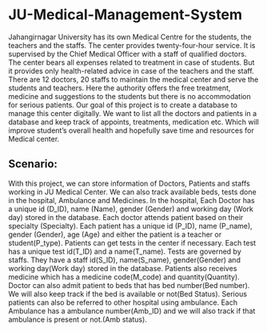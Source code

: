 # JU-Medical-Management-System


Jahangirnagar University has its own Medical Centre for the students, the
teachers and the staffs. The center provides twenty-four-hour service. It is
supervised by the Chief Medical Officer with a staff of qualified doctors. The
center bears all expenses related to treatment in case of students. But it provides
only health-related advice in case of the teachers and the staff.
There are 12 doctors, 20 staffs to maintain the medical center and serve the
students and teachers. Here the authority offers the free treatment, medicine and
suggestions to the students but there is no accommodation for serious patients.
Our goal of this project is to create a database to manage this center digitally. We
want to list all the doctors and patients in a database and keep track of appoints,
treatments, medication etc. Which will improve student’s overall health and
hopefully save time and resources for Medical center.


## Scenario:


With this project, we can store information of Doctors, Patients and staffs working
in JU Medical Center. We can also track available beds, tests done in the hospital,
Ambulance and Medicines.
In the hospital, Each Doctor has a unique id (D_ID), name (Name), gender (Gender)
and working day (Work day) stored in the database. Each doctor attends patient
based on their specialty (Specialty). Each patient has a unique id (P_ID), name
(P_name), gender (Gender), age (Age) and either the patient is a teacher or
student(P_type). Patients can get tests in the center if necessary. Each test has a
unique test id(T_ID) and a name(T_name). Tests are governed by staffs. They have a
staff id(S_ID), name(S_name), gender(Gender) and working day(Work day) stored
in the database. Patients also receives medicine which has a medicine
code(M_code) and quantity(Quantity). Doctor can also admit patient to beds that
has bed number(Bed number). We will also keep track if the bed is available or
not(Bed Status). Serious patients can also be referred to other hospital using
ambulance. Each Ambulance has a ambulance number(Amb_ID) and we will also
track if that ambulance is present or not.(Amb status).


